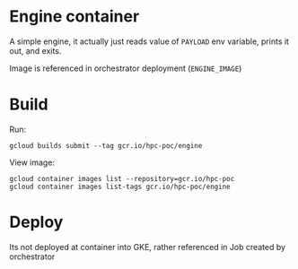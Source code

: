 # Engine container
A simple engine, it actually just reads value of `PAYLOAD` env variable, prints it out, and exits.

Image is referenced in orchestrator deployment (`ENGINE_IMAGE`)

# Build
Run:
```
gcloud builds submit --tag gcr.io/hpc-poc/engine
```
View image:
```
gcloud container images list --repository=gcr.io/hpc-poc
gcloud container images list-tags gcr.io/hpc-poc/engine
```

# Deploy
Its not deployed at container into GKE, rather referenced in Job created by orchestrator





